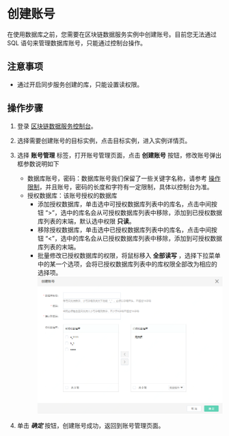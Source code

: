 # 创建账号
在使用数据库之前，您需要在区块链数据服务实例中创建账号。目前您无法通过 SQL 语句来管理数据库账号，只能通过控制台操作。

## 注意事项
* 通过开启同步服务创建的库，只能设置读权限。

## 操作步骤
1. 登录 [区块链数据服务控制台](https://bds-console.jdcloud.com/block/list)。 
2. 选择需要创建账号的目标实例，点击目标实例，进入实例详情页。 
3. 选择 **账号管理** 标签，打开账号管理页面，点击 **创建账号** 按钮，修改账号弹出框参数说明如下 
    * 数据库账号，密码：数据库账号我们保留了一些关键字名称，请参考 [操作限制](待补充)，并且账号，密码的长度和字符有一定限制，具体以控制台为准。
    * 授权数据库：该账号授权的数据库
        * 添加授权数据库，单击选中可授权数据库列表中的库名，点击中间按钮 “>”，选中的库名会从可授权数据库列表中移除，添加到已授权数据库列表的末端，默认选中权限 **只读**。
        * 移除授权数据库，单击选中已授权数据库列表中的库名，点击中间按钮 “<”，选中的库名会从已授权数据库列表中移除，添加到可授权数据库列表的末端。
        * 批量修改已授权数据库的权限，将鼠标移入 **全部读写** ，选择下拉菜单中的某一个选项，会将已授权数据库列表中的库权限全部改为相应的选择项。
    ![创建账号](Pic/创建账号.png)

4. 单击 ***确定*** 按钮，创建账号成功，返回到账号管理页面。
